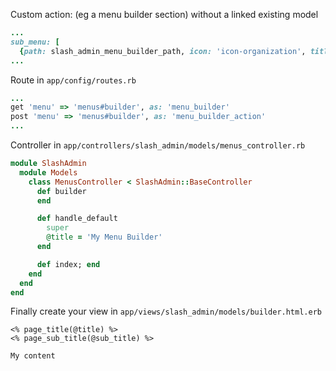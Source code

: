 Custom action: (eg a menu builder section) without a linked existing model

```ruby
...
sub_menu: [
  {path: slash_admin_menu_builder_path, icon: 'icon-organization', title: 'Menu'},
...
```

Route in `app/config/routes.rb`

```ruby
...
get 'menu' => 'menus#builder', as: 'menu_builder'
post 'menu' => 'menus#builder', as: 'menu_builder_action'
...
```

Controller in `app/controllers/slash_admin/models/menus_controller.rb`

```ruby
module SlashAdmin
  module Models
    class MenusController < SlashAdmin::BaseController
      def builder
      end

      def handle_default
        super
        @title = 'My Menu Builder'
      end

      def index; end
    end
  end
end
```

Finally create your view in `app/views/slash_admin/models/builder.html.erb`

```erb
<% page_title(@title) %>
<% page_sub_title(@sub_title) %>

My content
```
